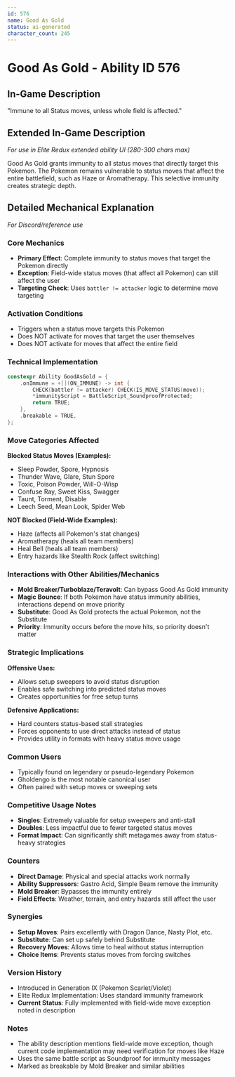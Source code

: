 ```yaml
---
id: 576
name: Good As Gold
status: ai-generated
character_count: 245
---
```


# Good As Gold - Ability ID 576

## In-Game Description
"Immune to all Status moves, unless whole field is affected."

## Extended In-Game Description
*For use in Elite Redux extended ability UI (280-300 chars max)*

Good As Gold grants immunity to all status moves that directly target this Pokemon. The Pokemon remains vulnerable to status moves that affect the entire battlefield, such as Haze or Aromatherapy. This selective immunity creates strategic depth.

## Detailed Mechanical Explanation
*For Discord/reference use*

### Core Mechanics
- **Primary Effect**: Complete immunity to status moves that target the Pokemon directly
- **Exception**: Field-wide status moves (that affect all Pokemon) can still affect the user
- **Targeting Check**: Uses `battler != attacker` logic to determine move targeting

### Activation Conditions
- Triggers when a status move targets this Pokemon
- Does NOT activate for moves that target the user themselves
- Does NOT activate for moves that affect the entire field

### Technical Implementation
```cpp
constexpr Ability GoodAsGold = {
    .onImmune = +[](ON_IMMUNE) -> int {
        CHECK(battler != attacker) CHECK(IS_MOVE_STATUS(move));
        *immunityScript = BattleScript_SoundproofProtected;
        return TRUE;
    },
    .breakable = TRUE,
};
```

### Move Categories Affected
**Blocked Status Moves (Examples):**
- Sleep Powder, Spore, Hypnosis
- Thunder Wave, Glare, Stun Spore
- Toxic, Poison Powder, Will-O-Wisp
- Confuse Ray, Sweet Kiss, Swagger
- Taunt, Torment, Disable
- Leech Seed, Mean Look, Spider Web

**NOT Blocked (Field-Wide Examples):**
- Haze (affects all Pokemon's stat changes)
- Aromatherapy (heals all team members)
- Heal Bell (heals all team members)
- Entry hazards like Stealth Rock (affect switching)

### Interactions with Other Abilities/Mechanics
- **Mold Breaker/Turboblaze/Teravolt**: Can bypass Good As Gold immunity
- **Magic Bounce**: If both Pokemon have status immunity abilities, interactions depend on move priority
- **Substitute**: Good As Gold protects the actual Pokemon, not the Substitute
- **Priority**: Immunity occurs before the move hits, so priority doesn't matter

### Strategic Implications
**Offensive Uses:**
- Allows setup sweepers to avoid status disruption
- Enables safe switching into predicted status moves
- Creates opportunities for free setup turns

**Defensive Applications:**
- Hard counters status-based stall strategies
- Forces opponents to use direct attacks instead of status
- Provides utility in formats with heavy status move usage

### Common Users
- Typically found on legendary or pseudo-legendary Pokemon
- Gholdengo is the most notable canonical user
- Often paired with setup moves or sweeping sets

### Competitive Usage Notes
- **Singles**: Extremely valuable for setup sweepers and anti-stall
- **Doubles**: Less impactful due to fewer targeted status moves
- **Format Impact**: Can significantly shift metagames away from status-heavy strategies

### Counters
- **Direct Damage**: Physical and special attacks work normally
- **Ability Suppressors**: Gastro Acid, Simple Beam remove the immunity
- **Mold Breaker**: Bypasses the immunity entirely
- **Field Effects**: Weather, terrain, and entry hazards still affect the user

### Synergies
- **Setup Moves**: Pairs excellently with Dragon Dance, Nasty Plot, etc.
- **Substitute**: Can set up safely behind Substitute
- **Recovery Moves**: Allows time to heal without status interruption
- **Choice Items**: Prevents status moves from forcing switches

### Version History
- Introduced in Generation IX (Pokemon Scarlet/Violet)
- Elite Redux Implementation: Uses standard immunity framework
- **Current Status**: Fully implemented with field-wide move exception noted in description

### Notes
- The ability description mentions field-wide move exception, though current code implementation may need verification for moves like Haze
- Uses the same battle script as Soundproof for immunity messages
- Marked as breakable by Mold Breaker and similar abilities